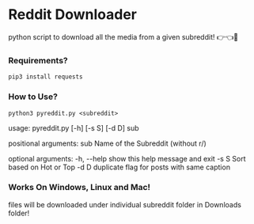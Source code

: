 # Reddit Downloader
python script to download all the media from a given subreddit! :point_right::point_left:🥺

### Requirements?
`pip3 install requests`

### How to Use?

`python3 pyreddit.py <subreddit>`

usage: pyreddit.py [-h] [-s S] [-d D] sub

positional arguments:
  sub         Name of the Subreddit (without r/)

optional arguments:
  -h, --help  show this help message and exit
  -s S        Sort based on Hot or Top
  -d D        duplicate flag for posts with same caption
  
### Works On Windows, Linux and Mac!
files will be downloaded under individual subreddit folder in Downloads folder!
  
  
